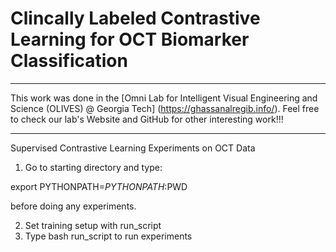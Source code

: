 # Clincally Labeled Contrastive Learning for OCT Biomarker Classification

***

This work was done in the [Omni Lab for Intelligent Visual Engineering and Science (OLIVES) @ Georgia Tech] (https://ghassanalregib.info/). 
Feel free to check our lab's Website and GitHub for other interesting work!!!

***
Supervised Contrastive Learning Experiments on OCT Data

1. Go to starting directory and type:

export PYTHONPATH=$PYTHONPATH:$PWD

before doing any experiments.

2. Set training setup with run_script
3. Type bash run_script to run experiments